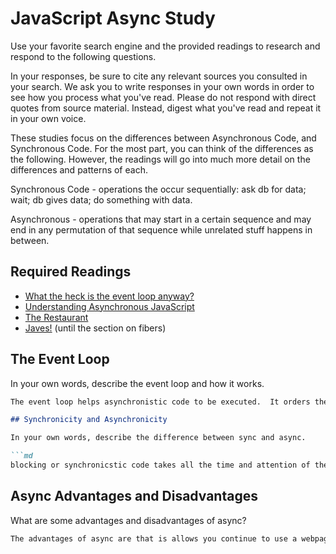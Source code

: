 # JavaScript Async Study

Use your favorite search engine and the provided readings to research and
respond to the following questions.

In your responses, be sure to cite any relevant sources you consulted in your
search. We ask you to write responses in your own words in order to see how you
process what you've read. Please do not respond with direct quotes from source
material. Instead, digest what you've read and repeat it in your own voice.

These studies focus on the differences between Asynchronous Code, and
Synchronous Code. For the most part, you can think of the differences as the
following. However, the readings will go into much more detail on the
differences and patterns of each.

Synchronous Code - operations the occur sequentially: ask db for data; wait; db gives data; do something with data.

Asynchronous - operations that may start in a certain sequence and may end in any permutation of that sequence while unrelated stuff happens in between.

## Required Readings

-   [What the heck is the event loop anyway?](https://www.youtube.com/watch?v=8aGhZQkoFbQ)
-   [Understanding Asynchronous JavaScript](https://www.youtube.com/watch?v=vMfg0xGjcOI)
-   [The Restaurant](https://www.codeschool.com/blog/2014/10/30/understanding-node-js/)
-   [Javes!](https://www.discovermeteor.com/blog/understanding-sync-async-javascript-node/) (until the section on fibers)

## The Event Loop

In your own words, describe the event loop and how it works.

```md
The event loop helps asynchronistic code to be executed.  It orders the completed asynchonicstic code so that it will execute once all the other, synchronistic code is run```

## Synchronicity and Asynchronicity

In your own words, describe the difference between sync and async.

```md
blocking or synchronicstic code takes all the time and attention of the server and no other events can be interacted with while that code is running.  Asyncronics code can be waiting for an event or response to finish processing while other code runs and events are engaged with at the same time. Web Apis help run code asynchronistically, and get arond the fact that javascript is single thread.
```

## Async Advantages and Disadvantages

What are some advantages and disadvantages of async?

```md
The advantages of async are that is allows you continue to use a webpage while waiting for a response from a server or doing some other function that takes a long time.  Without it interactive web pages would move really slowly.  A disadvantage is that it is less clean, and can lead to users being confused about what is happening to their requests and possible resubmitting something many times while they are waiting for it to run.```
